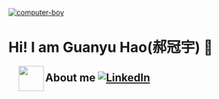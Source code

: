 [![computer-boy](https://cdnb.artstation.com/p/assets/images/images/024/858/699/original/pixel-jeff-divoom.gif?1583771904)](https://pixeljeff1995.artstation.com/)
# Hi! I am Guanyu Hao(郝冠宇) 👋

<picture><img src="https://www.adobe.com/content/dam/cc/us/en/creativecloud/design/discover/pixel-art/desktop/pixelart_P4a_438x450.gif" width=50px align="left" style="margin-left: 20px;"></picture>
## About me [![LinkedIn](https://img.shields.io/badge/LinkedIn-%230077B5.svg?logo=linkedin&logoColor=white)](https://www.linkedin.com/in/guanyu-hao-ab2624233/)


<!--
**Osbornhao/Osbornhao** is a ✨ _special_ ✨ repository because its `README.md` (this file) appears on your GitHub profile.

Here are some ideas to get you started:

- 🔭 I’m currently working on ...
- 🌱 I’m currently learning ...
- 👯 I’m looking to collaborate on ...
- 🤔 I’m looking for help with ...
- 💬 Ask me about ...
- 📫 How to reach me: ...
- 😄 Pronouns: ...
- ⚡ Fun fact: ...
-->
